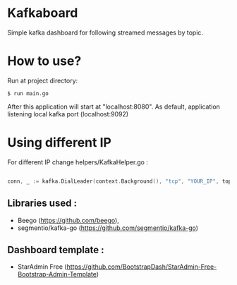Kafkaboard
==========

Simple kafka dashboard for following streamed messages by topic.

How to use?
===========

Run at project directory:

```
$ run main.go
```

After this application will start at "localhost:8080". As default, application listening local kafka port (localhost:9092)

Using different IP
===========

For different IP change helpers/KafkaHelper.go :

```go

conn, _ := kafka.DialLeader(context.Background(), "tcp", "YOUR_IP", topic, partition)

```

## Libraries used : 
- Beego (https://github.com/beego), 
- segmentio/kafka-go (https://github.com/segmentio/kafka-go)

## Dashboard template : 
- StarAdmin Free (https://github.com/BootstrapDash/StarAdmin-Free-Bootstrap-Admin-Template)

